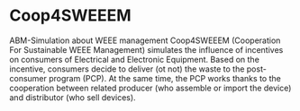# Coop4SWEEEM
ABM-Simulation about WEEE management
Coop4SWEEEM (Cooperation For Sustainable WEEE Management) simulates the influence of incentives on consumers of Electrical and Electronic Equipment. Based on the incentive, consumers decide to deliver (ot not) the waste to the post-consumer program (PCP). At the same time, the PCP works thanks to the cooperation between related producer (who assemble or import the device) and distributor (who sell devices).
